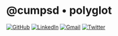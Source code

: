# @cumpsd • polyglot

[![GitHub](https://img.shields.io/badge/-Github-181818?style=flat&logo=GitHub&logoColor=white)](https://github.com/cumpsd)
[![LinkedIn](https://img.shields.io/badge/-LinkedIn-blue?style=flat&logo=LinkedIn&logoColor=white)](https://www.linkedin.com/in/cumpsd/)
[![Gmail](https://img.shields.io/badge/-Gmail-c14438?style=flat&logo=Gmail&logoColor=white)](mailto:david@cumps.be)
[![Twitter](https://img.shields.io/badge/-Twitter-1da1f2?style=flat&logo=Twitter&logoColor=white)](http://twitter.com/cumpsd)

&nbsp;

